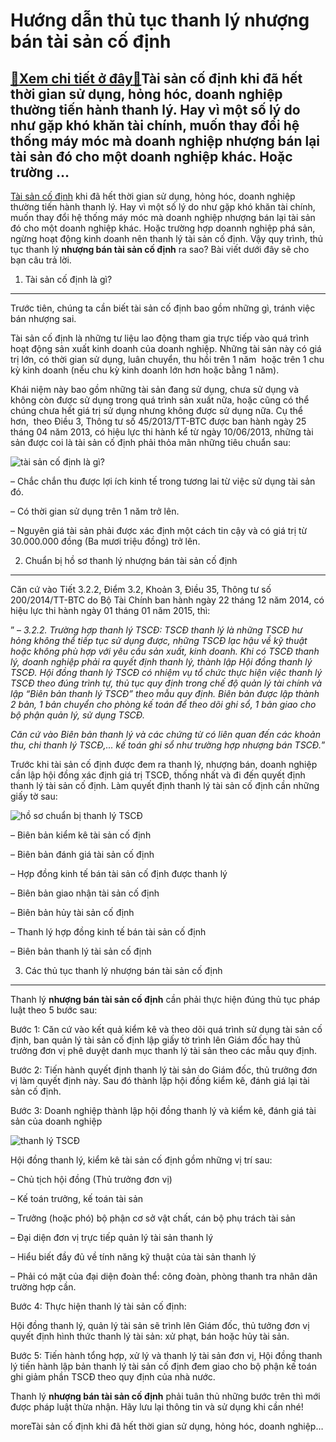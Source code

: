 Hướng dẫn thủ tục thanh lý nhượng bán tài sản cố định
=====================================================

[:gift:Xem chi tiết ở đây:gift:](https://hddtvn.com/huong-dan-thu-tuc-thanh-ly-nhuong-ban-tai-san-co-dinh/)Tài sản cố định khi đã hết thời gian sử dụng, hỏng hóc, doanh nghiệp thường tiến hành thanh lý. Hay vì một số lý do như gặp khó khăn tài chính, muốn thay đổi hệ thống máy móc mà doanh nghiệp nhượng bán lại tài sản đó cho một doanh nghiệp khác. Hoặc trường …
-----------------------------------------------------------------------------------------------------------------------------------------------------------------------------------------------------------------------------------------------------------------

[Tài sản cố định](#) khi đã hết thời gian sử dụng, hỏng hóc, doanh nghiệp thường tiến hành thanh lý. Hay vì một số lý do như gặp khó khăn tài chính, muốn thay đổi hệ thống máy móc mà doanh nghiệp nhượng bán lại tài sản đó cho một doanh nghiệp khác. Hoặc trường hợp doannh nghiệp phá sản, ngừng hoạt động kinh doanh nên thanh lý tài sản cố định. Vậy quy trình, thủ tục thanh lý **nhượng bán tài sản cố định** ra sao? Bài viết dưới đây sẽ cho bạn câu trả lời.


1. Tài sản cố định là gì?
-------------------------


Trước tiên, chúng ta cần biết tài sản cố định bao gồm những gì, tránh việc bán nhượng sai.


Tài sản cố định là những tư liệu lao động tham gia trực tiếp vào quá trình hoạt động sản xuất kinh doanh của doanh nghiệp. Những tài sản này có giá trị lớn, có thời gian sử dụng, luân chuyển, thu hồi trên 1 năm  hoặc trên 1 chu kỳ kinh doanh (nếu chu kỳ kinh doanh lớn hơn hoặc bằng 1 năm).


Khái niệm này bao gồm những tài sản đang sử dụng, chưa sử dụng và không còn được sử dụng trong quá trình sản xuất nữa, hoặc cũng có thể chúng chưa hết giá trị sử dụng nhưng không được sử dụng nữa. Cụ thể hơn,  theo Điều 3, Thông tư số 45/2013/TT-BTC được ban hành ngày 25 tháng 04 năm 2013, có hiệu lực thi hành kể từ ngày 10/06/2013, những tài sản được coi là tài sản cố định phải thỏa mãn những tiêu chuẩn sau:


![tài sản cố định là gì?](https://hddtvn.com/wp-content/uploads/2021/01/Tài-sản-cố-định-2-2.jpg)


– Chắc chắn thu được lợi ích kinh tế trong tương lai từ việc sử dụng tài sản đó.


– Có thời gian sử dụng trên 1 năm trở lên.


– Nguyên giá tài sản phải được xác định một cách tin cậy và có giá trị từ 30.000.000 đồng (Ba mươi triệu đồng) trở lên.


2. Chuẩn bị hồ sơ thanh lý nhượng bán tài sản cố định
-----------------------------------------------------


Căn cứ vào Tiết 3.2.2, Điểm 3.2, Khoản 3, Điều 35, Thông tư số 200/2014/TT-BTC do Bộ Tài Chính ban hành ngày 22 tháng 12 năm 2014, có hiệu lực thi hành ngày 01 tháng 01 năm 2015, thì:


” – *3.2.2. Trường hợp thanh lý TSCĐ: TSCĐ thanh lý là những TSCĐ hư hỏng không thể tiếp tục sử dụng được, những TSCĐ lạc hậu về kỹ thuật hoặc không phù hợp với yêu cầu sản xuất, kinh doanh. Khi có TSCĐ thanh lý, doanh nghiệp phải ra quyết định thanh lý, thành lập Hội đồng thanh lý TSCĐ. Hội đồng thanh lý TSCĐ có nhiệm vụ tổ chức thực hiện việc thanh lý TSCĐ theo đúng trình tự, thủ tục quy định trong chế độ quản lý tài chính và lập “Biên bản thanh lý TSCĐ” theo mẫu quy định. Biên bản được lập thành 2 bản, 1 bản chuyển cho phòng kế toán để theo dõi ghi sổ, 1 bản giao cho bộ phận quản lý, sử dụng TSCĐ.*


*Căn cứ vào Biên bản thanh lý và các chứng từ có liên quan đến các khoản thu, chi thanh lý TSCĐ,… kế toán ghi sổ như trường hợp nhượng bán TSCĐ.*”


Trước khi tài sản cố định được đem ra thanh lý, nhượng bán, doanh nghiệp cần lập hội đồng xác định giá trị TSCĐ, thống nhất và đi đến quyết định thanh lý tài sản cố định. Làm quyết định thanh lý tài sản cố định cần những giấy tờ sau:


![hồ sơ chuẩn bị thanh lý TSCĐ](https://hddtvn.com/wp-content/uploads/2021/01/TSCĐ.png)


– Biên bản kiểm kê tài sản cố định


– Biên bản đánh giá tài sản cố định


– Hợp đồng kinh tế bán tài sản cố định được thanh lý


– Biên bản giao nhận tài sản cố định


– Biên bản hủy tài sản cố định


– Thanh lý hợp đồng kinh tế bán tài sản cố định


– Biên bản thanh lý tài sản cố định


3. Các thủ tục thanh lý nhượng bán tài sản cố định
--------------------------------------------------


Thanh lý **nhượng bán tài sản cố định** cần phải thực hiện đúng thủ tục pháp luật theo 5 bước sau:


Bước 1: Căn cứ vào kết quả kiểm kê và theo dõi quá trình sử dụng tài sản cố định, ban quản lý tài sản cố định lập giấy tờ trình lên Giám đốc hay thủ trưởng đơn vị phê duyệt danh mục thanh lý tài sản theo các mẫu quy định.


Bước 2: Tiến hành quyết định thanh lý tài sản do Giám đốc, thủ trưởng đơn vị làm quyết định này. Sau đó thành lập hội đồng kiểm kê, đánh giá lại tài sản cố định.


Bước 3: Doanh nghiệp thành lập hội đồng thanh lý và kiểm kê, đánh giá tài sản của doanh nghiệp


![thanh lý TSCĐ](https://hddtvn.com/wp-content/uploads/2021/01/tai-san-co-dinh-la-gi_1306100107.jpg)


Hội đồng thanh lý, kiểm kê tài sản cố định gồm những vị trí sau:


– Chủ tịch hội đồng (Thủ trưởng đơn vị)


– Kế toán trưởng, kế toán tài sản


– Trưởng (hoặc phó) bộ phận cơ sở vật chất, cán bộ phụ trách tài sản


– Đại diện đơn vị trực tiếp quản lý tài sản thanh lý


– Hiểu biết đầy đủ về tính năng kỹ thuật của tài sản thanh lý


– Phải có mặt của đại diện đoàn thể: công đoàn, phòng thanh tra nhân dân trường hợp cần.


Bước 4: Thực hiện thanh lý tài sản cố định:


Hội đồng thanh lý, quản lý tài sản sẽ trình lên Giám đốc, thủ tưởng đơn vị quyết định hình thức thanh lý tài sản: xử phạt, bán hoặc hủy tài sản.


Bước 5: Tiến hành tổng hợp, xử lý và thanh lý tài sản đơn vị, Hội đồng thanh lý tiến hành lập bản thanh lý tài sản cố định đem giao cho bộ phận kế toán ghi giảm phần TSCĐ theo quy định của nhà nước.


Thanh lý **nhượng bán tài sản cố định** phải tuân thủ những bước trên thì mới được pháp luật thừa nhận. Hãy lưu lại thông tin và sử dụng khi cần nhé!



moreTài sản cố định khi đã hết thời gian sử dụng, hỏng hóc, doanh nghiệp…


